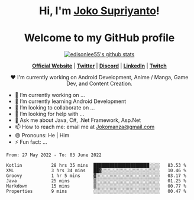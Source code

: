 <h1 align="center">Hi, I'm <a href="https://www.google.com">Joko Supriyanto</a>!</h1>
<h1 align="center">Welcome to my GitHub profile</h1>

<p align="center">
  <a href="https://github.com/jokomanza"><img src="https://github-readme-stats.vercel.app/api?username=jokomanza&hide_border=true&show_icons=true" alt="edisonlee55's github stats"></a>
</p>

<p align="center">
  <strong><a href="https://www.google.com">Official Website</a></strong> |
  <strong><a href="https://twitter.com/jokomanza">Twitter</a></strong> |
  <strong><a href="https://discord.gg/nYXzaUS">Discord</a></strong> |
  <strong><a href="https://www.linkedin.com/in/jokomanza">LinkedIn</a></strong> |
  <strong><a href="https://www.twitch.tv/jokomanza">Twitch</a></strong>
</p>

<p align="center">❤ I'm currently working on Android Development, Anime / Manga, Game Dev, and Content Creation.</p>

- 🔭 I’m currently working on ...
- 🌱 I’m currently learning Android Development
- 👯 I’m looking to collaborate on ...
- 🤔 I’m looking for help with ...
- 💬 Ask me about Java, C#, .Net Framework, Asp.Net
- 📫 How to reach me: email me at Jokomanza@gmail.com
- 😄 Pronouns: He | Him
- ⚡ Fun fact: ...

<!--START_SECTION:waka-->

```text
From: 27 May 2022 - To: 03 June 2022

Kotlin           28 hrs 35 mins  █████████████████████░░░░   83.53 %
XML              3 hrs 34 mins   ██▓░░░░░░░░░░░░░░░░░░░░░░   10.46 %
Groovy           1 hr 5 mins     ▓░░░░░░░░░░░░░░░░░░░░░░░░   03.17 %
Java             25 mins         ▒░░░░░░░░░░░░░░░░░░░░░░░░   01.25 %
Markdown         15 mins         ▒░░░░░░░░░░░░░░░░░░░░░░░░   00.77 %
Properties       9 mins          ░░░░░░░░░░░░░░░░░░░░░░░░░   00.47 %
```

<!--END_SECTION:waka-->
